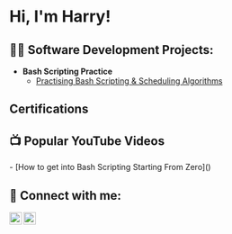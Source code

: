 <h1>Hi, I'm Harry! </h1>

<h2>👨‍💻 Software Development Projects:</h2>

- <b>Bash Scripting Practice</b>
  - [Practising Bash Scripting & Scheduling Algorithms](https://github.com/VARANE2003/Bash_Scripting)

 <h2>  Certifications</h2>

 


<h2>📺 Popular YouTube Videos</h2>
- [How to get into Bash Scripting Starting From Zero]()


<h2> 🤳 Connect with me:</h2>

[<img align="left" alt="JoshMadakor | YouTube" width="22px" src="https://cdn.jsdelivr.net/npm/simple-icons@v3/icons/youtube.svg" />][youtube]
[<img align="left" alt="JoshMadakor | Instagram" width="22px" src="https://cdn.jsdelivr.net/npm/simple-icons@v3/icons/instagram.svg" />][instagram]


[youtube]: https://www.youtube.com/c/joshmadakor
[instagram]: https://www.instagram.com/joshmadakor/


